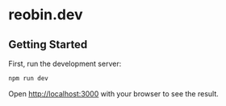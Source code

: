 # reobin.dev

## Getting Started

First, run the development server:

```bash
npm run dev
```

Open [http://localhost:3000](http://localhost:3000) with your browser to see the result.
